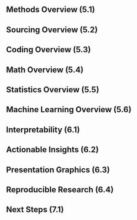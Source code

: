 ## Methods Overview (5.1)
## Sourcing Overview (5.2)
## Coding Overview (5.3)
## Math Overview (5.4)
## Statistics Overview (5.5)
## Machine Learning Overview (5.6)
## Interpretability (6.1)
## Actionable Insights (6.2)
## Presentation Graphics (6.3)
## Reproducible Research (6.4)
## Next Steps (7.1)